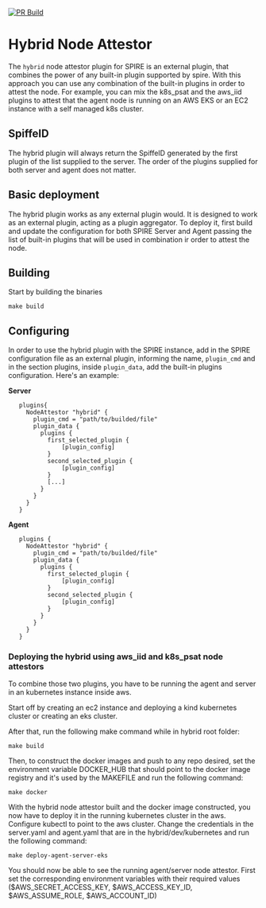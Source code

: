[![PR Build](https://github.com/HewlettPackard/roven/actions/workflows/hybrid-pr-build.yaml/badge.svg)](https://github.com/HewlettPackard/roven/actions/workflows/hybrid-pr-build.yaml)

# Hybrid Node Attestor
The `hybrid` node attestor plugin for SPIRE is an external plugin, that combines the power of any built-in plugin supported by spire. With this approach you can use any combination of the built-in plugins in order to attest the node. For example, you can mix the k8s_psat and the aws_iid plugins to attest that the agent node is running on an AWS EKS or an EC2 instance with a self managed k8s cluster.

## SpiffeID
The hybrid plugin will always return the SpiffeID generated by the first plugin of the list supplied to the server. The order of the plugins supplied for both server and agent does not matter.

## Basic deployment
The hybrid plugin works as any external plugin would. It is designed to work as an external plugin, acting as a plugin aggregator.
To deploy it, first build and update the configuration for both SPIRE Server and Agent passing the list of built-in plugins that will be used in combination ir order to attest the node.

## Building
Start by building the binaries

`make build`

## Configuring
In order to use the hybrid plugin with the SPIRE instance, add in the SPIRE configuration file as an external plugin, informing the name, `plugin_cmd` and in the section plugins, inside `plugin_data`, add the built-in plugins configuration. Here's an example:

 **Server**
 ```
    plugins{
      NodeAttestor "hybrid" {
        plugin_cmd = "path/to/builded/file"
        plugin_data {
          plugins {
            first_selected_plugin {
                [plugin_config]
            }
            second_selected_plugin {
                [plugin_config]
            }
            [...]
          }
        }
      }
    }
```

**Agent**
 ```
    plugins {
      NodeAttestor "hybrid" {
        plugin_cmd = "path/to/builded/file"
        plugin_data {
          plugins {
            first_selected_plugin {
                [plugin_config]
            }
            second_selected_plugin {
                [plugin_config]
            }
          }
        }
      }
    }
 ```

### Deploying the hybrid using aws_iid and k8s_psat node attestors
To combine those two plugins, you have to be running the agent and server in an kubernetes instance inside aws.

Start off by creating an ec2 instance and deploying a kind kubernetes cluster or creating an eks cluster.

After that, run the following make command while in hybrid root folder:

`make build`

Then, to construct the docker images and push to any repo desired, set the environment variable DOCKER_HUB that should point to the docker image registry and it's used by the MAKEFILE and run the following command:

`make docker`

With the hybrid node attestor built and the docker image constructed, you now have to deploy it in the running kubernetes cluster in the aws. 
Configure kubectl to point to the aws cluster.
Change the credentials in the server.yaml and agent.yaml that are in the hybrid/dev/kubernetes and run the following command:

`make deploy-agent-server-eks`

You should now be able to see the running agent/server node attestor. First set the corresponding environment variables with their required values ($AWS_SECRET_ACCESS_KEY, $AWS_ACCESS_KEY_ID, $AWS_ASSUME_ROLE, $AWS_ACCOUNT_ID)

